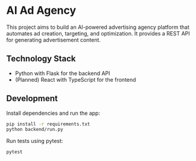 # AI Ad Agency

This project aims to build an AI-powered advertising agency platform that automates ad creation, targeting, and optimization. It provides a REST API for generating advertisement content.

## Technology Stack
- Python with Flask for the backend API
- (Planned) React with TypeScript for the frontend

## Development
Install dependencies and run the app:

```bash
pip install -r requirements.txt
python backend/run.py
```

Run tests using pytest:

```bash
pytest
```
